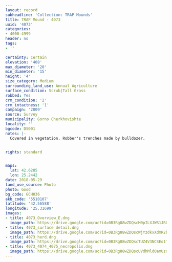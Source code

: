 ```yaml
---
layout: record
subheadline: 'Collection: TRAP Mounds'
title: TRAP Mound - 4073
uuid: '4073'
categories:
- 4000-4999
header: no
tags:
- ''

certainty: Certain
elevation: '408'
max_diameter: '20'
min_diameter: '15'
height: '4'
size_category: Medium
surrounding_land_use: Annual Agriculture
surface_condition: Scrub|Tall Grass
robbed: Yes
crm_condition: '2'
crm_intactness: '1'
campaign: '2009'
source: Survey
municipality: Gorno Cherkhovishte
locality: ''
bgcode: DS001
notes: |-
  Covered in vegetation. Robber's trenches made by bulldozer.


rights: standard


maps:
  lat: 42.6285
  lon: 25.2442
date: 2018-05-29
land_use_source: Photo
photo: Good
bg_code: GCH036
akb_code: '5510107'
latitude: '42.56588'
longitude: '25.31699'
images:
- title: 4073_Overview_E.dng
  image_path: https://drive.google.com/uc?id=0B3Rg88wZDQscM0pILXJWS1JROEU
- title: 4073_surface detail.dng
  image_path: https://drive.google.com/uc?id=0B3Rg88wZDQscWjYzdkxXdmR2blk
- title: 4073_herd.dng
  image_path: https://drive.google.com/uc?id=0B3Rg88wZDQscTUZ4V3NCSEo1TWs
- title: 4073_4074_4075_necropolis.dng
  image_path: https://drive.google.com/uc?id=0B3Rg88wZDQscUVdhMldOamUzd0E
---
```

